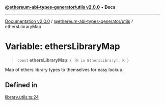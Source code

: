 [**@ethereum-abi-types-generator/utils v2.0.0**](../README.md) • **Docs**

***

[Documentation v2.0.0](../../../packages.md) / [@ethereum-abi-types-generator/utils](../README.md) / ethersLibraryMap

# Variable: ethersLibraryMap

> `const` **ethersLibraryMap**: `{ [K in EthersLibrary]: K }`

Map of ethers library types to themselves for easy lookup.

## Defined in

[library.utils.ts:24](https://github.com/niZmosis/ethereum-abi-types-generator/blob/8be0c174f1ad191b06c4413881733fc6912573c5/packages/utils/src/library.utils.ts#L24)

